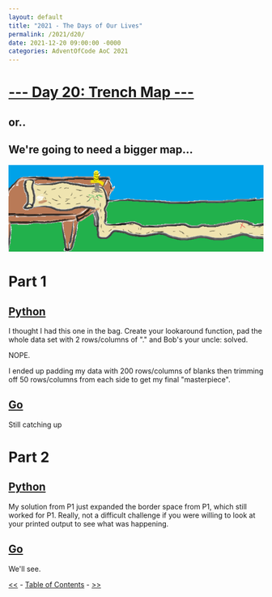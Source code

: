 ```yaml
---
layout: default
title: "2021 - The Days of Our Lives"
permalink: /2021/d20/
date: 2021-12-20 09:00:00 -0000
categories: AdventOfCode AoC 2021
---
```

# [--- Day 20: Trench Map ---](https://adventofcode.com/2021/day/20)
## or..
## We're going to need a bigger map...
![one art please](/docs/assets/img/infinitemap.png)
# Part 1

## [Python](https://github.com/aaronlael/AoC-2021/blob/master/AoC_2021_D20.py)

I thought I had this one in the bag.  Create your lookaround function, pad the whole data set with 2 rows/columns of "." and Bob's your uncle: solved.

NOPE.

I ended up padding my data with 200 rows/columns of blanks then trimming off 50 rows/columns from each side to get my final "masterpiece".  

## [Go](https://github.com/aaronlael/AoC-2021-Go/)

Still catching up

# Part 2

## [Python](https://github.com/aaronlael/AoC-2021/blob/master/AoC_2021_D20.py)

My solution from P1 just expanded the border space from P1, which still worked for P1.  Really, not a difficult challenge if you were willing to look at your printed output to see what was happening.


## [Go](https://github.com/aaronlael/AoC-2021-Go/)

We'll see.

[<<](AoC_2021_D19.md) - [Table of Contents](AoC_2021.md) - [>>](AoC_2021_D21.md)
